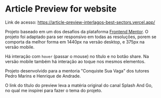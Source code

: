 # Article Preview for website
Link de acesso: https://article-preview-interlagos-best-sectors.vercel.app/

Projeto baseado em um dos desafios da plataforma [Frontend Mentor](https://www.frontendmentor.io).
O projeto foi adaptado para ser responsivo em todas as resoluções, porem se comporta da melhor forma em 1440px na versão desktop, e 375px na versão mobile.

Há interação com `hover` (passar o mouse) no título e no botão share. Na versão mobile também há interação ao toque nos mesmos elementos.

Projeto desenvolvido para a mentoria "Conquiste Sua Vaga" dos tutores Pedro Marins e Henrique de Andrade.

O link do título do preview leva a matéria original do canal Splash And Go, no qual me inspirei para fazer o tema do projeto.